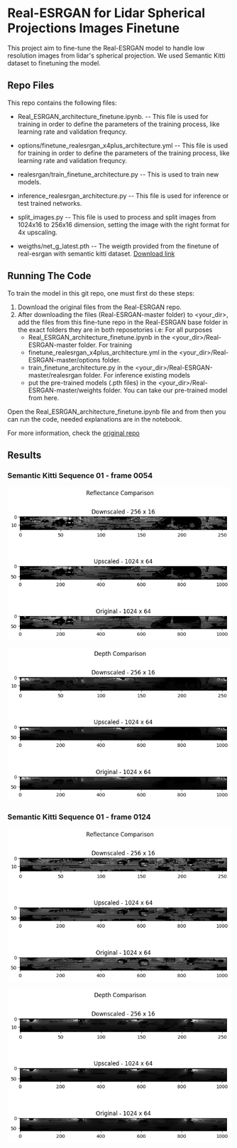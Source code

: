 # Real-ESRGAN for Lidar Spherical Projections Images Finetune

This project aim to fine-tune the Real-ESRGAN model to handle low resolution images from lidar's spherical projection. We used Semantic Kitti dataset to finetuning the model.

## Repo Files

This repo contains the following files:

* Real_ESRGAN_architecture_finetune.ipynb. -- This file is used for training in order to define the parameters of the training process, like learning rate and validation frequncy.

* options/finetune_realesrgan_x4plus_architecture.yml -- This file is used for training in order to define the parameters of the training process, like learning rate and validation frequncy.

* realesrgan/train_finetune_architecture.py -- This is used to train new models.

* inference_realesrgan_architecture.py -- This file is used for inference or test trained networks.

* split_images.py -- This file is used to process and split images from 1024x16 to 256x16 dimension, setting the image with the right format for 4x upscaling.

* weigths/net_g_latest.pth -- The weigth provided from the finetune of real-esrgan with semantic kitti dataset. [Download link](https://drive.google.com/file/d/1B8iKdYACRmfTNgEd7FtWpCLHcTQemXUT/view?usp=sharing)

## Running The Code

To train the model in this git repo, one must first do these steps:

1. Download the original files from the Real-ESRGAN repo.
2. After downloading the files (Real-ESRGAN-master folder) to <your_dir>, add the files from this fine-tune repo in the Real-ESRGAN base folder in the exact folders they are in both reposetories i.e:
For all purposes
    * Real_ESRGAN_architecture_finetune.ipynb in the <your_dir>/Real-ESRGAN-master folder.
For training
    * finetune_realesrgan_x4plus_architecture.yml in the <your_dir>/Real-ESRGAN-master/options folder.
    * train_finetune_architecture.py in the <your_dir>/Real-ESRGAN-master/realesrgan folder.
For inference existing models
    * put the pre-trained models (.pth files) in the <your_dir>/Real-ESRGAN-master/weights folder. You can take our pre-trained model from here.

Open the Real_ESRGAN_architecture_finetune.ipynb file and from then you can run the code, needed explanations are in the notebook.

For more information, check the [original repo](https://github.com/xinntao/Real-ESRGAN)

## Results

### Semantic Kitti Sequence 01 - frame 0054
![ ](results/frame_0054_reflectance.png)

![ ](results/frame_0054_depth.png)

### Semantic Kitti Sequence 01 - frame 0124

![ ](results/frame_0124_reflectance.png)

![ ](results/frame_0124_depth.png)
